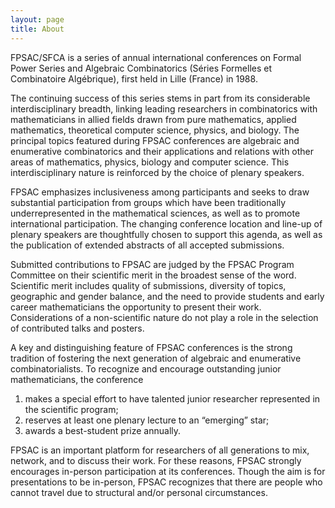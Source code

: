 ```yaml
---
layout: page
title: About
---
```


FPSAC/SFCA is a series of annual international conferences on Formal Power Series and Algebraic Combinatorics (Séries Formelles et Combinatoire Algébrique), first held in Lille (France) in 1988.

The continuing success of this series stems in part from its considerable interdisciplinary breadth, linking leading researchers in combinatorics with mathematicians in allied fields drawn from pure mathematics, applied mathematics, theoretical computer science, physics, and biology.
The principal topics featured during FPSAC conferences are algebraic and enumerative combinatorics and their applications and relations with other areas of mathematics, physics, biology and computer science. This interdisciplinary nature is reinforced by the choice of plenary speakers.

FPSAC emphasizes inclusiveness among participants and seeks to draw substantial participation from groups which have been traditionally underrepresented in the mathematical sciences, as well as to promote international participation. The changing conference location and line-up of plenary speakers are thoughtfully chosen to support this agenda, as well as the publication of extended abstracts of all accepted submissions.

Submitted contributions to FPSAC are judged by the FPSAC Program Committee on their scientific merit in the broadest sense of the word.
Scientific merit includes quality of submissions, diversity of topics, geographic and gender balance, and the need to provide students and early career mathematicians the opportunity to present their work.
Considerations of a non-scientific nature do not play a role in the selection of contributed talks and posters.

A key and distinguishing feature of FPSAC conferences is the strong tradition of fostering the next generation of algebraic and enumerative combinatorialists.
To recognize and encourage outstanding junior mathematicians, the conference
1. makes a special effort to have talented junior researcher represented in the scientific program;
1. reserves at least one plenary lecture to an “emerging” star;
1. awards a best-student prize annually.

FPSAC is an important platform for researchers of all generations to mix, network, and to discuss their work. For these reasons, FPSAC strongly encourages in-person participation at its conferences. Though the aim is for presentations to be in-person, FPSAC recognizes that there are people who cannot travel due to structural and/or personal circumstances.
